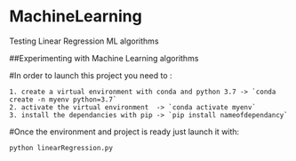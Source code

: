 # MachineLearning
Testing Linear Regression ML algorithms 


##Experimenting with Machine Learning algorithms

#In order to launch this project you need to :

	1. create a virtual environment with conda and python 3.7 -> `conda create -n myenv python=3.7`
	2. activate the virtual environment  -> `conda activate myenv`
	3. install the dependancies with pip -> `pip install nameofdependancy`

#Once the environment and project is ready just launch it with:

`python linearRegression.py`